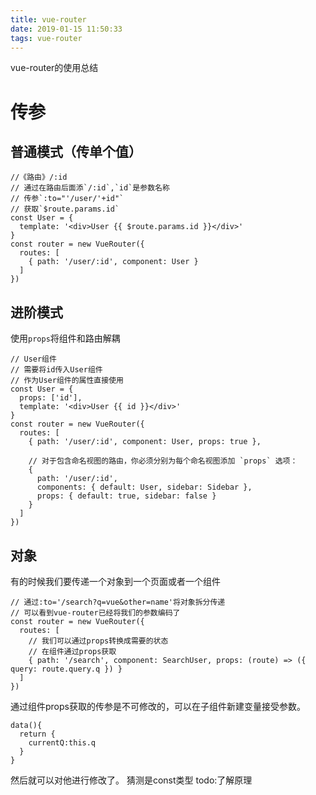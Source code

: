 ```yaml
---
title: vue-router
date: 2019-01-15 11:50:33
tags: vue-router
---
```


vue-router的使用总结

<!-- more -->

# 传参

## 普通模式（传单个值）

```
//《路由》/:id
// 通过在路由后面添`/:id`,`id`是参数名称
// 传参`:to="'/user/'+id"`
// 获取`$route.params.id`
const User = {
  template: '<div>User {{ $route.params.id }}</div>'
}
const router = new VueRouter({
  routes: [
    { path: '/user/:id', component: User }
  ]
})
```
## 进阶模式

使用`props`将组件和路由解耦

```
// User组件
// 需要将id传入User组件
// 作为User组件的属性直接使用
const User = {
  props: ['id'],
  template: '<div>User {{ id }}</div>'
}
const router = new VueRouter({
  routes: [
    { path: '/user/:id', component: User, props: true },

    // 对于包含命名视图的路由，你必须分别为每个命名视图添加 `props` 选项：
    {
      path: '/user/:id',
      components: { default: User, sidebar: Sidebar },
      props: { default: true, sidebar: false }
    }
  ]
})
```

## 对象

有的时候我们要传递一个对象到一个页面或者一个组件

```
// 通过:to='/search?q=vue&other=name'将对象拆分传递
// 可以看到vue-router已经将我们的参数编码了
const router = new VueRouter({
  routes: [
    // 我们可以通过props转换成需要的状态
    // 在组件通过props获取
    { path: '/search', component: SearchUser, props: (route) => ({ query: route.query.q }) }
  ]
})
```

通过组件props获取的传参是不可修改的，可以在子组件新建变量接受参数。
```
data(){
  return {
    currentQ:this.q
  }
}
```
然后就可以对他进行修改了。
猜测是const类型 todo:了解原理